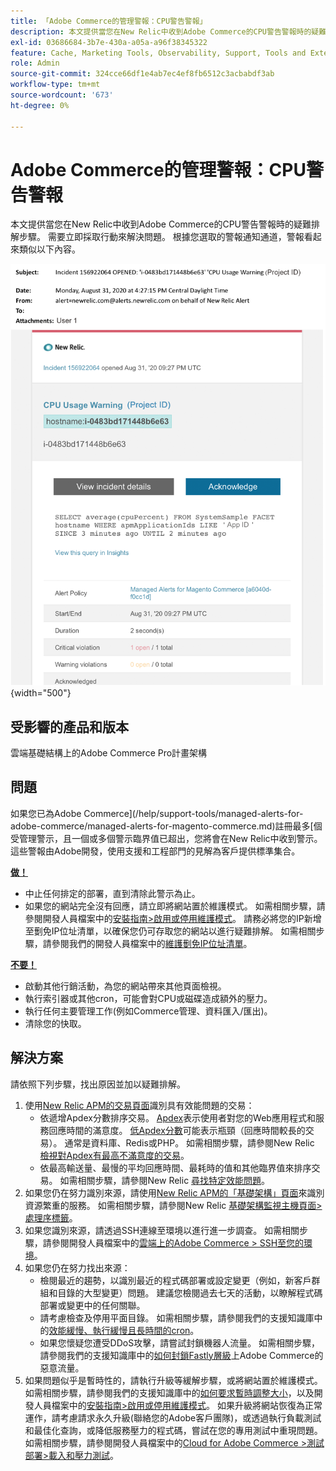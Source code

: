 ```yaml
---
title: 「Adobe Commerce的管理警報：CPU警告警報」
description: 本文提供當您在New Relic中收到Adobe Commerce的CPU警告警報時的疑難排解步驟。 需要立即採取行動來解決問題。 根據您選取的警報通知通道，警報看起來類似以下內容。
exl-id: 03686684-3b7e-430a-a05a-a96f38345322
feature: Cache, Marketing Tools, Observability, Support, Tools and External Services
role: Admin
source-git-commit: 324cce66df1e4ab7ec4ef8fb6512c3acbabdf3ab
workflow-type: tm+mt
source-wordcount: '673'
ht-degree: 0%

---
```


# Adobe Commerce的管理警報：CPU警告警報

本文提供當您在New Relic中收到Adobe Commerce的CPU警告警報時的疑難排解步驟。 需要立即採取行動來解決問題。 根據您選取的警報通知通道，警報看起來類似以下內容。

![CPU警告警示](assets/cpu-warning-magento-managed.png){width="500"}

## 受影響的產品和版本

雲端基礎結構上的Adobe Commerce Pro計畫架構

## 問題

如果您已為Adobe Commerce](/help/support-tools/managed-alerts-for-adobe-commerce/managed-alerts-for-magento-commerce.md)註冊最多[個受管理警示，且一個或多個警示臨界值已超出，您將會在New Relic中收到警示。 這些警報由Adobe開發，使用支援和工程部門的見解為客戶提供標準集合。

<u> **做！** </u>

* 中止任何排定的部署，直到清除此警示為止。
* 如果您的網站完全沒有回應，請立即將網站置於維護模式。 如需相關步驟，請參閱開發人員檔案中的[安裝指南>啟用或停用維護模式](https://devdocs.magento.com/guides/v2.4/install-gde/install/cli/install-cli-subcommands-maint.html?itm_source=devdocs&amp;itm_medium=search_page&amp;itm_campaign=federated_search&amp;itm_term=mainten)。 請務必將您的IP新增至劐免IP位址清單，以確保您仍可存取您的網站以進行疑難排解。 如需相關步驟，請參閱我們的開發人員檔案中的[維護劐免IP位址清單](https://devdocs.magento.com/guides/v2.4/install-gde/install/cli/install-cli-subcommands-maint.html?itm_source=devdocs&amp;itm_medium=search_page&amp;itm_campaign=federated_search&amp;itm_term=mainten#instgde-cli-maint-exempt)。

<u>**不要！**</u>

* 啟動其他行銷活動，為您的網站帶來其他頁面檢視。
* 執行索引器或其他cron，可能會對CPU或磁碟造成額外的壓力。
* 執行任何主要管理工作(例如Commerce管理、資料匯入/匯出)。
* 清除您的快取。

## 解決方案

請依照下列步驟，找出原因並加以疑難排解。

1. 使用[New Relic APM的交易頁面](https://docs.newrelic.com/docs/apm/applications-menu/monitoring/transactions-page-find-specific-performance-problems)識別具有效能問題的交易：
   * 依遞增Apdex分數排序交易。 [Apdex](https://docs.newrelic.com/docs/apm/new-relic-apm/apdex/apdex-measure-user-satisfaction)表示使用者對您的Web應用程式和服務回應時間的滿意度。 [低Apdex分數](/help/troubleshooting/miscellaneous/troubleshoot-performance-using-new-relic-on-magento-commerce.md#low_user_satisfaction)可能表示瓶頸（回應時間較長的交易）。 通常是資料庫、Redis或PHP。 如需相關步驟，請參閱New Relic [檢視對Apdex有最高不滿意度的交易](https://docs.newrelic.com/docs/apm/new-relic-apm/apdex/view-your-apdex-score#apdex-dissat)。
   * 依最高輸送量、最慢的平均回應時間、最耗時的值和其他臨界值來排序交易。 如需相關步驟，請參閱New Relic [尋找特定效能問題](https://docs.newrelic.com/docs/apm/applications-menu/monitoring/transactions-page-find-specific-performance-problems)。
1. 如果您仍在努力識別來源，請使用[New Relic APM的「基礎架構」頁面](https://docs.newrelic.com/docs/infrastructure/infrastructure-ui-pages/infra-hosts-ui-page/)來識別資源繁重的服務。 如需相關步驟，請參閱New Relic [基礎架構監視主機頁面>處理序標籤](https://docs.newrelic.com/docs/infrastructure/infrastructure-ui-pages/infra-hosts-ui-page/#processes)。
1. 如果您識別來源，請透過SSH連線至環境以進行進一步調查。 如需相關步驟，請參閱開發人員檔案中的[雲端上的Adobe Commerce > SSH至您的環境](https://devdocs.magento.com/cloud/env/environments-ssh.html#ssh)。
1. 如果您仍在努力找出來源：
   * 檢閱最近的趨勢，以識別最近的程式碼部署或設定變更（例如，新客戶群組和目錄的大型變更）問題。 建議您檢閱過去七天的活動，以瞭解程式碼部署或變更中的任何關聯。
   * 請考慮檢查及停用平面目錄。 如需相關步驟，請參閱我們的支援知識庫中的[效能緩慢、執行緩慢且長時間的cron](/help/troubleshooting/miscellaneous/slow-performance-slow-and-long-running-crons.md)。
   * 如果您懷疑您遭受DDoS攻擊，請嘗試封鎖機器人流量。 如需相關步驟，請參閱我們的支援知識庫中的[如何封鎖Fastly層級](/help/how-to/general/block-malicious-traffic-for-magento-commerce-on-fastly-level.md)上Adobe Commerce的惡意流量。
1. 如果問題似乎是暫時性的，請執行升級等緩解步驟，或將網站置於維護模式。 如需相關步驟，請參閱我們的支援知識庫中的[如何要求暫時調整大小](/help/how-to/general/how-to-request-temporary-magento-upsize.md)，以及開發人員檔案中的[安裝指南>啟用或停用維護模式](https://devdocs.magento.com/guides/v2.4/install-gde/install/cli/install-cli-subcommands-maint.html?itm_source=devdocs&amp;itm_medium=search_page&amp;itm_campaign=federated_search&amp;itm_term=mainten)。 如果升級將網站恢復為正常運作，請考慮請求永久升級(聯絡您的Adobe客戶團隊)，或透過執行負載測試和最佳化查詢，或降低服務壓力的程式碼，嘗試在您的專用測試中重現問題。 如需相關步驟，請參閱開發人員檔案中的[Cloud for Adobe Commerce >測試部署>載入和壓力測試](https://devdocs.magento.com/cloud/live/stage-prod-test.html#loadtest)。
